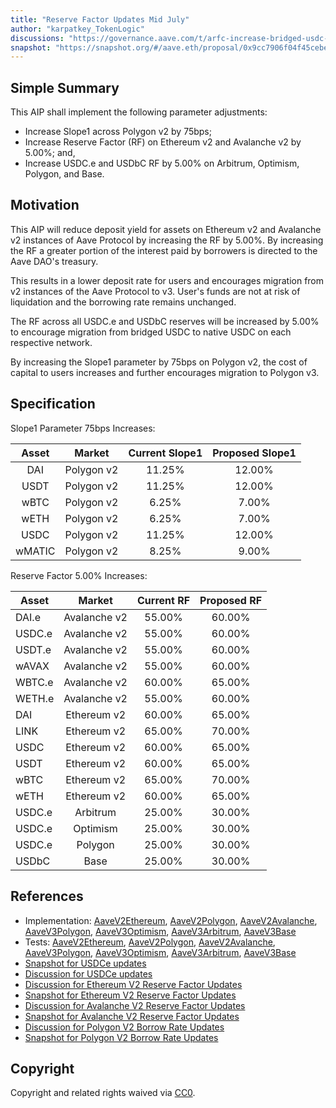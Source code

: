 ```yaml
---
title: "Reserve Factor Updates Mid July"
author: "karpatkey_TokenLogic"
discussions: "https://governance.aave.com/t/arfc-increase-bridged-usdc-reserve-factor-across-all-deployments/17787"
snapshot: "https://snapshot.org/#/aave.eth/proposal/0x9cc7906f04f45cebeaa48a05ed281f49da00d89c4dd988a968272fa179f14d06"
---
```


## Simple Summary

This AIP shall implement the following parameter adjustments:

- Increase Slope1 across Polygon v2 by 75bps;
- Increase Reserve Factor (RF) on Ethereum v2 and Avalanche v2 by 5.00%; and,
- Increase USDC.e and USDbC RF by 5.00% on Arbitrum, Optimism, Polygon, and Base.

## Motivation

This AIP will reduce deposit yield for assets on Ethereum v2 and Avalanche v2 instances of Aave Protocol by increasing the RF by 5.00%. By increasing the RF a greater portion of the interest paid by borrowers is directed to the Aave DAO's treasury.

This results in a lower deposit rate for users and encourages migration from v2 instances of the Aave Protocol to v3. User's funds are not at risk of liquidation and the borrowing rate remains unchanged.

The RF across all USDC.e and USDbC reserves will be increased by 5.00% to encourage migration from bridged USDC to native USDC on each respective network.

By increasing the Slope1 parameter by 75bps on Polygon v2, the cost of capital to users increases and further encourages migration to Polygon v3.

## Specification

Slope1 Parameter 75bps Increases:

| Asset  |   Market   | Current Slope1 | Proposed Slope1 |
| :----: | :--------: | :------------: | :-------------: |
|  DAI   | Polygon v2 |     11.25%     |     12.00%      |
|  USDT  | Polygon v2 |     11.25%     |     12.00%      |
|  wBTC  | Polygon v2 |     6.25%      |      7.00%      |
|  wETH  | Polygon v2 |     6.25%      |      7.00%      |
|  USDC  | Polygon v2 |     11.25%     |     12.00%      |
| wMATIC | Polygon v2 |     8.25%      |      9.00%      |

Reserve Factor 5.00% Increases:

| Asset  |    Market    | Current RF | Proposed RF |
| ------ | :----------: | :--------: | :---------: |
| DAI.e  | Avalanche v2 |   55.00%   |   60.00%    |
| USDC.e | Avalanche v2 |   55.00%   |   60.00%    |
| USDT.e | Avalanche v2 |   55.00%   |   60.00%    |
| wAVAX  | Avalanche v2 |   55.00%   |   60.00%    |
| WBTC.e | Avalanche v2 |   60.00%   |   65.00%    |
| WETH.e | Avalanche v2 |   55.00%   |   60.00%    |
| DAI    | Ethereum v2  |   60.00%   |   65.00%    |
| LINK   | Ethereum v2  |   65.00%   |   70.00%    |
| USDC   | Ethereum v2  |   60.00%   |   65.00%    |
| USDT   | Ethereum v2  |   60.00%   |   65.00%    |
| wBTC   | Ethereum v2  |   65.00%   |   70.00%    |
| wETH   | Ethereum v2  |   60.00%   |   65.00%    |
| USDC.e |   Arbitrum   |   25.00%   |   30.00%    |
| USDC.e |   Optimism   |   25.00%   |   30.00%    |
| USDC.e |   Polygon    |   25.00%   |   30.00%    |
| USDbC  |     Base     |   25.00%   |   30.00%    |

## References

- Implementation: [AaveV2Ethereum](https://github.com/bgd-labs/aave-proposals-v3/blob/main/src/20240711_Multi_ReserveFactorUpdatesMidJuly/AaveV2Ethereum_ReserveFactorUpdatesMidJuly_20240711.sol), [AaveV2Polygon](https://github.com/bgd-labs/aave-proposals-v3/blob/main/src/20240711_Multi_ReserveFactorUpdatesMidJuly/AaveV2Polygon_ReserveFactorUpdatesMidJuly_20240711.sol), [AaveV2Avalanche](https://github.com/bgd-labs/aave-proposals-v3/blob/main/src/20240711_Multi_ReserveFactorUpdatesMidJuly/AaveV2Avalanche_ReserveFactorUpdatesMidJuly_20240711.sol), [AaveV3Polygon](https://github.com/bgd-labs/aave-proposals-v3/blob/main/src/20240711_Multi_ReserveFactorUpdatesMidJuly/AaveV3Polygon_ReserveFactorUpdatesMidJuly_20240711.sol), [AaveV3Optimism](https://github.com/bgd-labs/aave-proposals-v3/blob/main/src/20240711_Multi_ReserveFactorUpdatesMidJuly/AaveV3Optimism_ReserveFactorUpdatesMidJuly_20240711.sol), [AaveV3Arbitrum](https://github.com/bgd-labs/aave-proposals-v3/blob/main/src/20240711_Multi_ReserveFactorUpdatesMidJuly/AaveV3Arbitrum_ReserveFactorUpdatesMidJuly_20240711.sol), [AaveV3Base](https://github.com/bgd-labs/aave-proposals-v3/blob/main/src/20240711_Multi_ReserveFactorUpdatesMidJuly/AaveV3Base_ReserveFactorUpdatesMidJuly_20240711.sol)
- Tests: [AaveV2Ethereum](https://github.com/bgd-labs/aave-proposals-v3/blob/main/src/20240711_Multi_ReserveFactorUpdatesMidJuly/AaveV2Ethereum_ReserveFactorUpdatesMidJuly_20240711.t.sol), [AaveV2Polygon](https://github.com/bgd-labs/aave-proposals-v3/blob/main/src/20240711_Multi_ReserveFactorUpdatesMidJuly/AaveV2Polygon_ReserveFactorUpdatesMidJuly_20240711.t.sol), [AaveV2Avalanche](https://github.com/bgd-labs/aave-proposals-v3/blob/main/src/20240711_Multi_ReserveFactorUpdatesMidJuly/AaveV2Avalanche_ReserveFactorUpdatesMidJuly_20240711.t.sol), [AaveV3Polygon](https://github.com/bgd-labs/aave-proposals-v3/blob/main/src/20240711_Multi_ReserveFactorUpdatesMidJuly/AaveV3Polygon_ReserveFactorUpdatesMidJuly_20240711.t.sol), [AaveV3Optimism](https://github.com/bgd-labs/aave-proposals-v3/blob/main/src/20240711_Multi_ReserveFactorUpdatesMidJuly/AaveV3Optimism_ReserveFactorUpdatesMidJuly_20240711.t.sol), [AaveV3Arbitrum](https://github.com/bgd-labs/aave-proposals-v3/blob/main/src/20240711_Multi_ReserveFactorUpdatesMidJuly/AaveV3Arbitrum_ReserveFactorUpdatesMidJuly_20240711.t.sol), [AaveV3Base](https://github.com/bgd-labs/aave-proposals-v3/blob/main/src/20240711_Multi_ReserveFactorUpdatesMidJuly/AaveV3Base_ReserveFactorUpdatesMidJuly_20240711.t.sol)
- [Snapshot for USDCe updates](https://snapshot.org/#/aave.eth/proposal/0x9cc7906f04f45cebeaa48a05ed281f49da00d89c4dd988a968272fa179f14d06)
- [Discussion for USDCe updates](https://governance.aave.com/t/arfc-increase-bridged-usdc-reserve-factor-across-all-deployments/17787/5)
- [Discussion for Ethereum V2 Reserve Factor Updates](https://governance.aave.com/t/arfc-ethereum-v2-reserve-factor-adjustment/16764/14)
- [Snapshot for Ethereum V2 Reserve Factor Updates](https://snapshot.org/#/aave.eth/proposal/0x26a03c08359c340f63b78b0c3e96d37aa0adeda65814643b0886d4719048ea7e)
- [Discussion for Avalanche V2 Reserve Factor Updates](https://governance.aave.com/t/arfc-avalanche-v2-reserve-factor-adjustment/17040/9)
- [Snapshot for Avalanche V2 Reserve Factor Updates](https://snapshot.org/#/aave.eth/proposal/0x770ff4e02634c77aaa09952345551168920f7878b32ab03fcef92763a5fb70ab)
- [Discussion for Polygon V2 Borrow Rate Updates](https://governance.aave.com/t/arfc-polygon-v2-borrow-rate-adjustments/17252/9)
- [Snapshot for Polygon V2 Borrow Rate Updates](https://snapshot.org/#/aave.eth/proposal/0x95643085ee16eb0eaa4110a9f0ea8223009f9521e596e1a958303705a5001363)

## Copyright

Copyright and related rights waived via [CC0](https://creativecommons.org/publicdomain/zero/1.0/).
